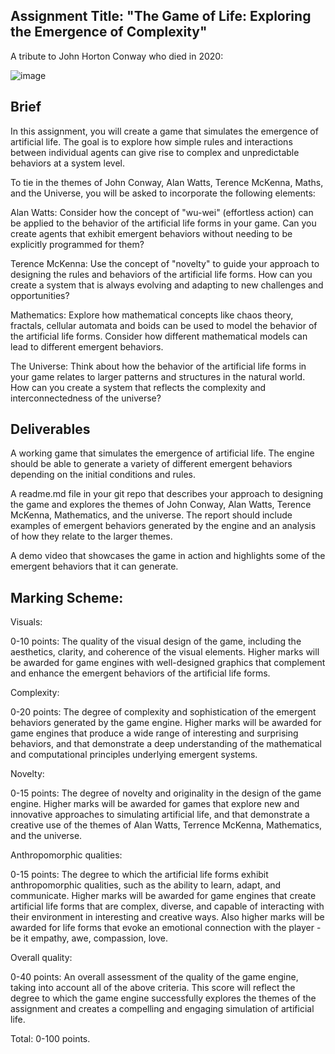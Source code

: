 ## Assignment Title: "The Game of Life: Exploring the Emergence of Complexity"

A tribute to John Horton Conway who died in 2020:

![image](images/johnc.jpeg)

## Brief 

In this assignment, you will create a game that simulates the emergence of artificial life. The goal is to explore how simple rules and interactions between individual agents can give rise to complex and unpredictable behaviors at a system level.

To tie in the themes of John Conway, Alan Watts, Terence McKenna, Maths, and the Universe, you will be asked to incorporate the following elements:

Alan Watts: Consider how the concept of "wu-wei" (effortless action) can be applied to the behavior of the artificial life forms in your game. Can you create agents that exhibit emergent behaviors without needing to be explicitly programmed for them?

Terence McKenna: Use the concept of "novelty" to guide your approach to designing the rules and behaviors of the artificial life forms. How can you create a system that is always evolving and adapting to new challenges and opportunities?

Mathematics: Explore how mathematical concepts like chaos theory, fractals, cellular automata and boids can be used to model the behavior of the artificial life forms. Consider how different mathematical models can lead to different emergent behaviors.

The Universe: Think about how the behavior of the artificial life forms in your game relates to larger patterns and structures in the natural world. How can you create a system that reflects the complexity and interconnectedness of the universe?

## Deliverables

A working game that simulates the emergence of artificial life. The engine should be able to generate a variety of different emergent behaviors depending on the initial conditions and rules.

A readme.md file in your git repo that describes your approach to designing the game and explores the themes of John Conway, Alan Watts, Terence McKenna, Mathematics, and the universe. The report should include examples of emergent behaviors generated by the engine and an analysis of how they relate to the larger themes.

A demo video that showcases the game in action and highlights some of the emergent behaviors that it can generate.

## Marking Scheme:

Visuals:

0-10 points: The quality of the visual design of the game, including the aesthetics, clarity, and coherence of the visual elements. Higher marks will be awarded for game engines with well-designed graphics that complement and enhance the emergent behaviors of the artificial life forms.

Complexity:

0-20 points: The degree of complexity and sophistication of the emergent behaviors generated by the game engine. Higher marks will be awarded for game engines that produce a wide range of interesting and surprising behaviors, and that demonstrate a deep understanding of the mathematical and computational principles underlying emergent systems.

Novelty:

0-15 points: The degree of novelty and originality in the design of the game engine. Higher marks will be awarded for games that explore new and innovative approaches to simulating artificial life, and that demonstrate a creative use of the themes of Alan Watts, Terrence McKenna, Mathematics, and the universe.

Anthropomorphic qualities:

0-15 points: The degree to which the artificial life forms exhibit anthropomorphic qualities, such as the ability to learn, adapt, and communicate. Higher marks will be awarded for game engines that create artificial life forms that are complex, diverse, and capable of interacting with their environment in interesting and creative ways. Also higher marks will be awarded for life forms that evoke an emotional connection with the player - be it empathy, awe, compassion, love. 

Overall quality:

0-40 points: An overall assessment of the quality of the game engine, taking into account all of the above criteria. This score will reflect the degree to which the game engine successfully explores the themes of the assignment and creates a compelling and engaging simulation of artificial life.


Total: 0-100 points.